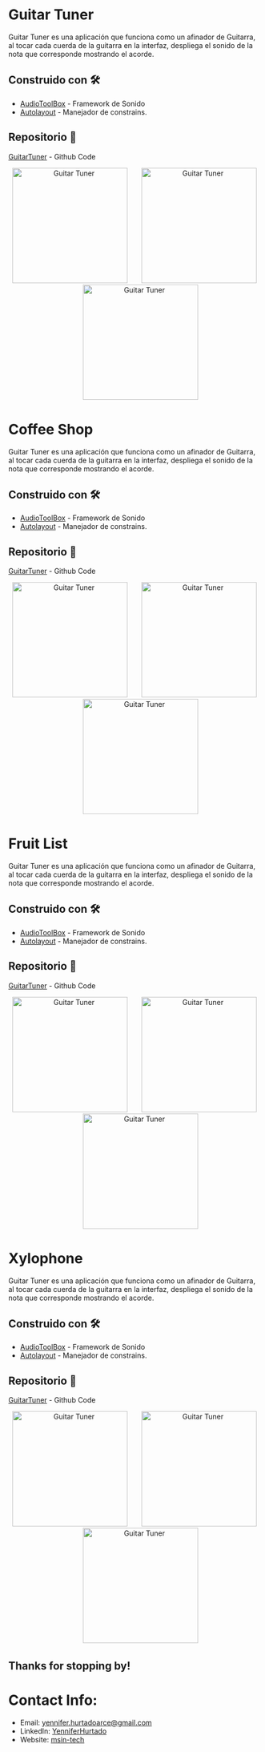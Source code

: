 # Guitar Tuner

Guitar Tuner es una aplicación que funciona como un afinador de Guitarra, al tocar cada cuerda de la guitarra en la interfaz, despliega el sonido de la nota que corresponde mostrando el acorde.

## Construido con 🛠️

* [AudioToolBox](https://developer.apple.com/documentation/audiotoolbox) - Framework de Sonido
* [Autolayout](https://developer.apple.com/library/archive/documentation/UserExperience/Conceptual/AutolayoutPG/index.html) - Manejador de constrains.

## Repositorio 📖

[GuitarTuner](https://github.com/YenniferHurtado/guitarTuner-app-swift) - Github Code

<p align="center">
<img src="images/guitarTuner1.png" width="230"  title="Guitar Tuner">
&nbsp;&nbsp;&nbsp;&nbsp;&nbsp;

<img src="images/GuitarTuner2.png" width="230" title="Guitar Tuner">
&nbsp;&nbsp;&nbsp;&nbsp;&nbsp;

<img src="images/GuitarTuner3.png" width="230" title="Guitar Tuner">
</p>


# Coffee Shop

Guitar Tuner es una aplicación que funciona como un afinador de Guitarra, al tocar cada cuerda de la guitarra en la interfaz, despliega el sonido de la nota que corresponde mostrando el acorde.

## Construido con 🛠️

* [AudioToolBox](https://developer.apple.com/documentation/audiotoolbox) - Framework de Sonido
* [Autolayout](https://developer.apple.com/library/archive/documentation/UserExperience/Conceptual/AutolayoutPG/index.html) - Manejador de constrains.

## Repositorio 📖

[GuitarTuner](https://github.com/YenniferHurtado/guitarTuner-app-swift) - Github Code

<p align="center">
<img src="images/coffee1.png" width="230"  title="Guitar Tuner">
&nbsp;&nbsp;&nbsp;&nbsp;&nbsp;

<img src="images/coffee2.png" width="230" title="Guitar Tuner">
&nbsp;&nbsp;&nbsp;&nbsp;&nbsp;

<img src="images/coffee3.png" width="230"  title="Guitar Tuner">
</p>



# Fruit List

Guitar Tuner es una aplicación que funciona como un afinador de Guitarra, al tocar cada cuerda de la guitarra en la interfaz, despliega el sonido de la nota que corresponde mostrando el acorde.

## Construido con 🛠️

* [AudioToolBox](https://developer.apple.com/documentation/audiotoolbox) - Framework de Sonido
* [Autolayout](https://developer.apple.com/library/archive/documentation/UserExperience/Conceptual/AutolayoutPG/index.html) - Manejador de constrains.

## Repositorio 📖

[GuitarTuner](https://github.com/YenniferHurtado/guitarTuner-app-swift) - Github Code

<p align="center">
<img src="images/guitarTuner1.png" width="230"  title="Guitar Tuner">
&nbsp;&nbsp;&nbsp;&nbsp;&nbsp;

<img src="images/GuitarTuner2.png" width="230" title="Guitar Tuner">
&nbsp;&nbsp;&nbsp;&nbsp;&nbsp;

<img src="images/GuitarTuner3.png" width="230" title="Guitar Tuner">
</p>



# Xylophone

Guitar Tuner es una aplicación que funciona como un afinador de Guitarra, al tocar cada cuerda de la guitarra en la interfaz, despliega el sonido de la nota que corresponde mostrando el acorde.

## Construido con 🛠️

* [AudioToolBox](https://developer.apple.com/documentation/audiotoolbox) - Framework de Sonido
* [Autolayout](https://developer.apple.com/library/archive/documentation/UserExperience/Conceptual/AutolayoutPG/index.html) - Manejador de constrains.

## Repositorio 📖

[GuitarTuner](https://github.com/YenniferHurtado/guitarTuner-app-swift) - Github Code

<p align="center">
<img src="images/guitarTuner1.png" width="230"  title="Guitar Tuner">
&nbsp;&nbsp;&nbsp;&nbsp;&nbsp;

<img src="images/GuitarTuner2.png" width="230" title="Guitar Tuner">
&nbsp;&nbsp;&nbsp;&nbsp;&nbsp;

<img src="images/GuitarTuner3.png" width="230" title="Guitar Tuner">
</p>


## Thanks for stopping by!

# Contact Info:

- Email: yennifer.hurtadoarce@gmail.com
- LinkedIn: [YenniferHurtado](https://www.linkedin.com/in/yenniferhurtado/)
- Website: [msin-tech](https://msin-tech.com/)